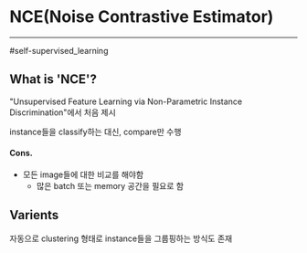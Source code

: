 # NCE(Noise Contrastive Estimator)
---
#self-supervised_learning 

## What is 'NCE'?
"Unsupervised Feature Learning via Non-Parametric Instance Discrimination"에서 처음 제시

instance들을 classify하는 대신, compare만 수행

#### Cons.
- 모든 image들에 대한 비교를 해야함
	- 많은 batch 또는 memory 공간을 필요로 함

## Varients
자동으로 clustering 형태로 instance들을 그룹핑하는 방식도 존재